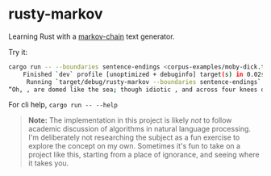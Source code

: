 # rusty-markov
Learning Rust with a [markov-chain](https://en.wikipedia.org/wiki/Markov_chain) text generator.

Try it:
```sh
cargo run -- --boundaries sentence-endings <corpus-examples/moby-dick.txt
    Finished `dev` profile [unoptimized + debuginfo] target(s) in 0.02s
     Running `target/debug/rusty-markov --boundaries sentence-endings`
“Oh, , are domed like the sea; though idiotic , and across four knees drawn by the waves blush like his living stuff.” Again and blood of the time that often a nephew of the native inhabitants in the points off his cosy inhabitiveness , to weep and sublime uneventfulness invests him , my cheerful look; limped towards you Bouton-de-Roses that she had already stark mad sea
```

For cli help, `cargo run -- --help`

> **Note:** The implementation in this project is likely _not_ to follow academic discussion of algorithms in natural language processing. I'm deliberately not researching the subject as a fun exercise to explore the concept on my own. Sometimes it's fun to take on a project like this, starting from a place of ignorance, and seeing where it takes you.
